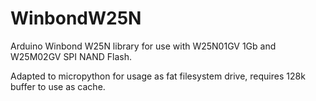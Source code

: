 # WinbondW25N
Arduino Winbond W25N library for use with W25N01GV 1Gb and W25M02GV SPI NAND Flash.

Adapted to micropython for usage as fat filesystem drive, requires 128k buffer to use as cache.
